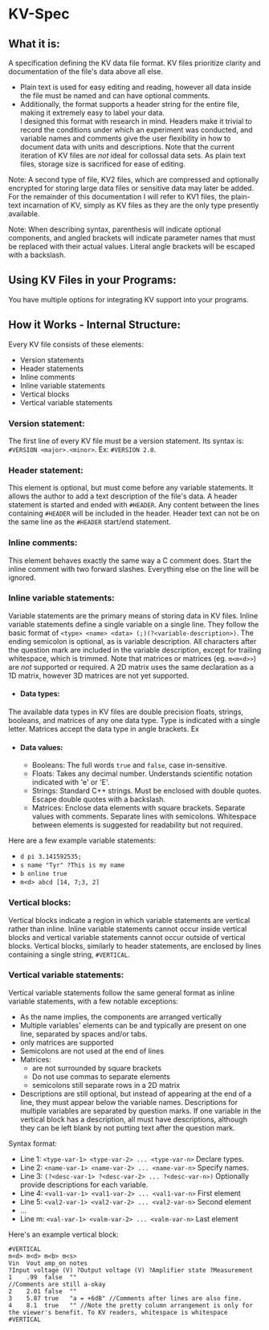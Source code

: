 # KV-Spec
## What it is:
A specification defining the KV data file format. KV files prioritize clarity and documentation of the file's data above all else.
  * Plain text is used for easy editing and reading, however all data inside the file must be named and can have optional comments.
  * Additionally, the format supports a header string for the entire file, making it extremely easy to label your data.  
I designed this format with research in mind. Headers make it trivial to record the conditions under which an experiment was conducted, and variable names and comments give the user flexibility in how to document data with units and descriptions. Note that the current iteration of KV files are *not* ideal for collossal data sets. As plain text files, storage size is sacrificed for ease of editing.

Note: A second type of file, KV2 files, which are compressed and optionally encrypted for storing large data files or sensitive data may later be added. For the remainder of this documentation I will refer to KV1 files, the plain-text incarnation of KV, simply as KV files as they are the only type presently available.

Note: When describing syntax, parenthesis will indicate optional components, and angled brackets will indicate parameter names that must be replaced with their actual values. Literal angle brackets will be escaped with a backslash.

## Using KV Files in your Programs:
You have multiple options for integrating KV support into your programs. 

## How it Works - Internal Structure:
Every KV file consists of these elements:
  * Version statements
  * Header statements
  * Inline comments
  * Inline variable statements
  * Vertical blocks
  * Vertical variable statements

### Version statement:
The first line of every KV file must be a version statement. Its syntax is: `#VERSION <major>.<minor>`. Ex: `#VERSION 2.0`.
### Header statement:
This element is optional, but must come before any variable statements. It allows the author to add a text description of the file's data. A header statement is started and ended with `#HEADER`. Any content between the lines containing `#HEADER` will be included in the header. Header text can not be on the same line as the `#HEADER` start/end statement.
### Inline comments:
This element behaves exactly the same way a C comment does. Start the inline comment with two forward slashes. Everything else on the line will be ignored.
### Inline variable statements:
Variable statements are the primary means of storing data in KV files. Inline variable statements define a single variable on a single line. They follow the basic format of `<type> <name> <data> (;)(?<variable-description>)`. The ending semicolon is optional, as is variable description. All characters after the question mark are included in the variable description, except for trailing whitespace, which is trimmed. Note that matrices or matrices (eg. `m<m<d>>`) are *not* supported or required. A 2D matrix uses the same declaration as a 1D matrix, however 3D matrices are not yet supported.

  * #### Data types:
  The available data types in KV files are double precision floats, strings, booleans, and matrices of any one data type. Type is indicated with a single letter. Matrices accept the data type in angle brackets. Ex
  * #### Data values:
    * Booleans:
    The full words `true` and `false`, case in-sensitive.
	* Floats: Takes any decimal number. Understands scientific notation indicated with 'e' or 'E'.
	* Strings: Standard C++ strings. Must be enclosed with double quotes. Escape double quotes with a backslash.
	* Matrices: Enclose data elements with square brackets. Separate values with comments. Separate lines with semicolons. Whitespace between elements is suggested for readability but not required.

Here are a few example variable statements:
  * `d pi 3.141592535;`
  * `s name "Tyr" ?This is my name`
  * `b online true`
  * `m<d> abcd [14, 7;3, 2]`

### Vertical blocks:
Vertical blocks indicate a region in which variable statements are vertical rather than inline. Inline variable statements cannot occur inside vertical blocks and vertical variable statements cannot occur outside of vertical blocks. Vertical blocks, similarly to header statements, are enclosed by lines containing a single string, `#VERTICAL`.

### Vertical variable statements:
Vertical variable statements follow the same general format as inline variable statements, with a few notable exceptions:
  * As the name implies, the components are arranged vertically
  * Multiple variables' elements can be and typically are present on one line, separated by spaces and/or tabs.
  * only matrices are supported
  * Semicolons are not used at the end of lines
  * Matrices:
    * are not surrounded by square brackets
	* Do not use commas to separate elements
	* semicolons still separate rows in a 2D matrix
  * Descriptions are still optional, but instead of appearing at the end of a line, they must appear below the variable names. Descriptions for multiple variables are separated by question marks. If one variable in the vertical block has a description, all must have descriptions, although they can be left blank by not putting text after the question mark.

Syntax format:
  * Line 1: `<type-var-1> <type-var-2> ... <type-var-n>` Declare types.
  * Line 2: `<name-var-1> <name-var-2> ... <name-var-n>` Specify names.
  * Line 3: `(?<desc-var-1> ?<desc-var-2> ... ?<desc-var-n>)` Optionally provide descriptions for each variable.
  * Line 4: `<val1-var-1> <val1-var-2> ... <val1-var-n>` First element
  * Line 5: `<val2-var-1> <val2-var-2> ... <val2-var-n>` Second element
  * ...
  * Line m: `<val-var-1> <valm-var-2> ... <valm-var-n>` Last element

Here's an example vertical block:

    #VERTICAL
	m<d> m<d> m<b> m<s>
	Vin  Vout amp_on notes
	?Input voltage (V) ?Output voltage (V) ?Amplifier state ?Measurement
	1	 .99  false	 ""
	//Comments are still a-okay
	2	 2.01 false  ""
	3    5.87 true   "a = +6dB" //Comments after lines are also fine.
	4    8.1  true   "" //Note the pretty column arrangement is only for the viewer's benefit. To KV readers, whitespace is whitespace
	#VERTICAL
